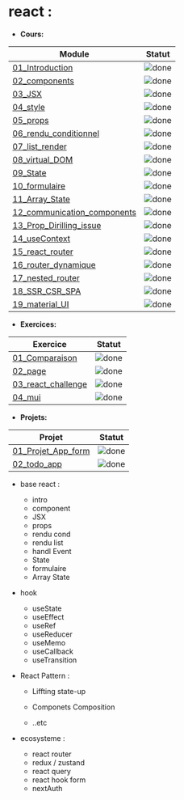 # react :

-   **Cours:**

| Module                                                            | Statut                                                    |
| ----------------------------------------------------------------- | --------------------------------------------------------- |
| [01_Introduction](Cours/01_Introduction/)                         | ![done](http://img.shields.io/badge/done-brightgreen.svg) |
| [02_components](Cours/02_components/)                             | ![done](http://img.shields.io/badge/done-brightgreen.svg) |
| [03_JSX](Cours/03_JSX/)                                           | ![done](http://img.shields.io/badge/done-brightgreen.svg) |
| [04_style](Cours/04_style/)                                       | ![done](http://img.shields.io/badge/done-brightgreen.svg) |
| [05_props](Cours/05_props/)                                       | ![done](http://img.shields.io/badge/done-brightgreen.svg) |
| [06_rendu_conditionnel](Cours/06_rendu_conditionnel/)             | ![done](http://img.shields.io/badge/done-brightgreen.svg) |
| [07_list_render](Cours/07_list_render/)                           | ![done](http://img.shields.io/badge/done-brightgreen.svg) |
| [08_virtual_DOM](Cours/08_virtual_DOM/)                           | ![done](http://img.shields.io/badge/done-brightgreen.svg) |
| [09_State](Cours/09_State/)                                       | ![done](http://img.shields.io/badge/done-brightgreen.svg) |
| [10_formulaire](Cours/10_formulaire/)                             | ![done](http://img.shields.io/badge/done-brightgreen.svg) |
| [11_Array_State](Cours/11_Array_State/)                           | ![done](http://img.shields.io/badge/done-brightgreen.svg) |
| [12_communication_components](Cours/12_communication_components/) | ![done](http://img.shields.io/badge/done-brightgreen.svg) |
| [13_Prop_Dirilling_issue](Cours/13_Prop_Dirilling_issue/)         | ![done](http://img.shields.io/badge/done-brightgreen.svg) |
| [14_useContext](Cours/14_useContext/)                             | ![done](http://img.shields.io/badge/done-brightgreen.svg) |
| [15_react_router](Cours/15_react_router/)                         | ![done](http://img.shields.io/badge/done-brightgreen.svg) |
| [16_router_dynamique](Cours/16_router_dynamique/)                 | ![done](http://img.shields.io/badge/done-brightgreen.svg) |
| [17_nested_router](Cours/17_nested_router/)                       | ![done](http://img.shields.io/badge/done-brightgreen.svg) |
| [18_SSR_CSR_SPA](Cours/18_SSR_CSR_SPA/)                           | ![done](http://img.shields.io/badge/done-brightgreen.svg) |
| [19_material_UI](Cours/19_material_UI/)                           | ![done](http://img.shields.io/badge/done-brightgreen.svg) |

-   **Exercices:**

| Exercice                                            | Statut                                                    |
| --------------------------------------------------- | --------------------------------------------------------- |
| [01_Comparaison](Exercices/01_Comparaison/)         | ![done](http://img.shields.io/badge/done-brightgreen.svg) |
| [02_page](Exercices/02_page/)                       | ![done](http://img.shields.io/badge/done-brightgreen.svg) |
| [03_react_challenge](Exercices/03_react_challenge/) | ![done](http://img.shields.io/badge/done-brightgreen.svg) |
| [04_mui](Exercices/04_mui/)                         | ![done](http://img.shields.io/badge/done-brightgreen.svg) |

-   **Projets:**

| Projet                                            | Statut                                                    |
| ------------------------------------------------- | --------------------------------------------------------- |
| [01_Projet_App_form](Projets/01_Projet_App_form/) | ![done](http://img.shields.io/badge/done-brightgreen.svg) |
| [02_todo_app](Projets/02_todo_app/)               | ![done](https://img.shields.io/badge/progress-yellow.svg) |

-   base react :

    -   intro
    -   component
    -   JSX
    -   props
    -   rendu cond
    -   rendu list
    -   handl Event
    -   State
    -   formulaire
    -   Array State

-   hook

    -   useState
    -   useEffect
    -   useRef
    -   useReducer
    -   useMemo
    -   useCallback
    -   useTransition

-   React Pattern :

    -   Liffting state-up

    -   Componets Composition

    -   ..etc

-   ecosysteme :

    -   react router
    -   redux / zustand
    -   react query
    -   react hook form
    -   nextAuth
